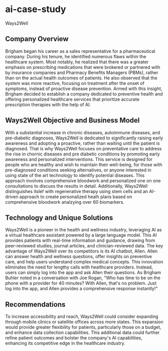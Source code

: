 # ai-case-study
Ways2Well
## Company Overview  
Brigham began his career as a sales representative for a pharmaceutical company. During his tenure, he identified numerous flaws within the healthcare system. Most notably, he realized that there was a greater emphasis on prescribing medications that were brokered or partnered with by insurance companies and Pharmacy Benefits Managers (PBMs), rather than on the actual health outcomes of patients. He also observed that the system was more reactive, focusing on treatment after the onset of symptoms, instead of proactive disease prevention. Armed with this insight, Brigham decided to establish a company dedicated to preventive health and offering personalized healthcare services that prioritize accurate prescription therapies with the help of AI. 

## Ways2Well Objective and Business Model
With a substantial increase in chronic diseases, autoimmune diseases, and pre-diabetic diagnoses, Ways2Well is dedicated to significantly raising early awareness and adopting a proactive, rather than waiting until the patient is diagnosed. That is why Ways2Well focuses on preventative care to address the rise in chornic diseases and pre diabetic conditions by promoting early awareness and personalized interventions. This service is designed for people who are healthy and wish to maintain their well-being, for those with pre-diagnosed conditions seeking alternatives, or anyone interested in using state of the art technology to identify potential diseases. This approach involves comprehensive bloodwork and personalized one on one consultations to discuss the results in detail. Additionally, Ways2Well distinguishes itslef with regenerative therapy using stem cells and an AI-driven approach to create personalized healh plans based on comprehensive bloodwork analzying over 60 biomarkers.

## Technology and  Unique Solutions
Ways2Well is a pioneer in the health and wellness industry, leveraging AI as a virtual healthcare assistant powered by a large language model. This AI provides patients with real-time information and guidance, drawing from peer-reviewed studies, journal articles, and clinician-reviewed data. The key advantage of Ways2Well over its competitors is its AI chatbot, Allen. Allen can answer health and wellness questions, offer insights on preventive care, and help users understand complex medical concepts. This innovation eliminates the need for lengthy calls with healthcare providers. Instead, users can simply log into the app and ask Allen their questions. As Brigham Buhler noted in a conversation with Joe Rogan, "Who has time to be on the phone with a provider for 40 minutes? With Allen, that's no problem. Just log into the app, and Allen provides a comprehensive response instantly!" 

## Recommendations

To increase accessibility and reach, Ways2Well could consider expanding through mobile clinics or satellite offices across more states. This expansion would provide greater flexibility for patients, particularly those on a budget, and enhance data collection capabilities. This additional data could further refine patient outcomes and bolster the company's AI capabilities, enhancing its competitive edge in the healthcare industry.
